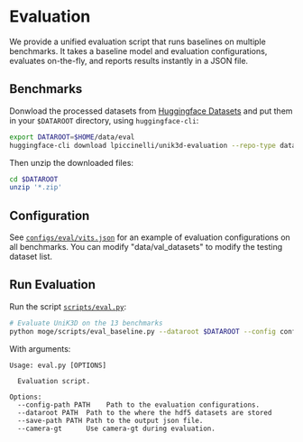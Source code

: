 # Evaluation

We provide a unified evaluation script that runs baselines on multiple benchmarks. It takes a baseline model and evaluation configurations, evaluates on-the-fly, and reports results instantly in a JSON file.

## Benchmarks

Donwload the processed datasets from [Huggingface Datasets](https://huggingface.co/datasets/lpiccinelli/unik3d-evaluation) and put them in your `$DATAROOT` directory, using `huggingface-cli`:

```bash
export DATAROOT=$HOME/data/eval
huggingface-cli download lpiccinelli/unik3d-evaluation --repo-type dataset --local-dir $DATAROOT --local-dir-use-symlinks False
```

Then unzip the downloaded files:

```bash
cd $DATAROOT  
unzip '*.zip'
```

## Configuration

See [`configs/eval/vits.json`](../configs/eval/vits.json) for an example of evaluation configurations on all benchmarks. You can modify "data/val_datasets" to modify the testing dataset list.


## Run Evaluation

Run the script [`scripts/eval.py`](../script/scripts/eval.py):

```bash
# Evaluate UniK3D on the 13 benchmarks
python moge/scripts/eval_baseline.py --dataroot $DATAROOT --config configs/eval/vits.json --save-path ./unik3d.json --camera-gt --distributed
```


With arguments:

```
Usage: eval.py [OPTIONS]

  Evaluation script.

Options:
  --config-path PATH    Path to the evaluation configurations.
  --dataroot PATH  Path to the where the hdf5 datasets are stored
  --save-path PATH Path to the output json file.
  --camera-gt      Use camera-gt during evaluation.
```
